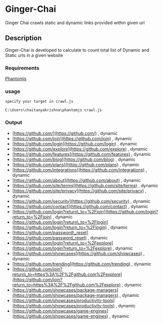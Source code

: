# Ginger-Chai

Ginger Chai crawls static and dynamic links provided within given url

## Description

Ginger-Chai is developed to calculate to count total list of Dynamic and Static urls in a given website

### Requirements

[Phantomjs](http://phantomjs.org/)

### usage

`specify your target in crawl.js`

`C:\Users\chaitanyakrishna\phantomjs crawl.js`

### Output

* [https://github.com/](https://github.com/) , dynamic
* [https://github.com/join](https://github.com/join) , dynamic
* [https://github.com/login](https://github.com/login) , dynamic
* [https://github.com/explore](https://github.com/explore) , dynamic
* [https://github.com/features](https://github.com/features) , dynamic
* [https://github.com/blog](https://github.com/blog) , dynamic
* [https://github.com/plans](https://github.com/plans) , dynamic
* [https://github.com/integrations](https://github.com/integrations) , dynamic
* [https://github.com/about](https://github.com/about) , dynamic
* [https://github.com/site/terms](https://github.com/site/terms) , dynamic
* [https://github.com/site/privacy](https://github.com/site/privacy) , dynamic
* [https://github.com/security](https://github.com/security) , dynamic
* [https://github.com/contact](https://github.com/contact) , dynamic
* [https://github.com/login?return\_to=%2Fjoin](https://github.com/login?return_to=%2Fjoin) , dynamic
* [https://github.com/login?return\_to=%2Flogin](https://github.com/login?return_to=%2Flogin) , dynamic
* [https://github.com/password\_reset](https://github.com/password_reset) , dynamic
* [https://github.com/login?return\_to=%2Fexplore](https://github.com/login?return_to=%2Fexplore) , dynamic
* [https://github.com/showcases](https://github.com/showcases) , dynamic
* [https://github.com/trending](https://github.com/trending) , dynamic
* [https://github.com/join?return\_to=https%3A%2F%2Fgithub.com%2Fexplore](https://github.com/join?return_to=https%3A%2F%2Fgithub.com%2Fexplore) , dynamic
* [https://github.com/showcases/package-managers](https://github.com/showcases/package-managers) , dynamic
* [https://github.com/showcases/productivity-tools](https://github.com/showcases/productivity-tools) , dynamic
* [https://github.com/showcases/game-engines](https://github.com/showcases/game-engines) , dynamic



